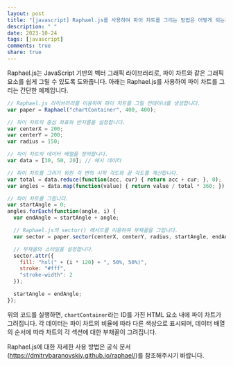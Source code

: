 ```yaml
---
layout: post
title: "[javascript] Raphael.js를 사용하여 파이 차트를 그리는 방법은 어떻게 되는가?"
description: " "
date: 2023-10-24
tags: [javascript]
comments: true
share: true
---
```

Raphael.js는 JavaScript 기반의 벡터 그래픽 라이브러리로, 파이 차트와 같은 그래픽 요소를 쉽게 그릴 수 있도록 도와줍니다. 아래는 Raphael.js를 사용하여 파이 차트를 그리는 간단한 예제입니다.

```javascript
// Raphael.js 라이브러리를 이용하여 파이 차트를 그릴 컨테이너를 생성합니다.
var paper = Raphael("chartContainer", 400, 400);

// 파이 차트의 중심 좌표와 반지름을 설정합니다.
var centerX = 200;
var centerY = 200;
var radius = 150;

// 파이 차트의 데이터 배열을 정의합니다.
var data = [30, 50, 20]; // 예시 데이터

// 파이 차트를 그리기 위한 각 변의 시작 각도와 끝 각도를 계산합니다.
var total = data.reduce(function(acc, cur) { return acc + cur; }, 0);
var angles = data.map(function(value) { return value / total * 360; });

// 파이 차트를 그립니다.
var startAngle = 0;
angles.forEach(function(angle, i) {
  var endAngle = startAngle + angle;

  // Raphael.js의 sector() 메서드를 이용하여 부채꼴을 그립니다.
  var sector = paper.sector(centerX, centerY, radius, startAngle, endAngle);

  // 부채꼴의 스타일을 설정합니다.
  sector.attr({
    fill: "hsl(" + (i * 120) + ", 50%, 50%)",
    stroke: "#fff",
    "stroke-width": 2
  });

  startAngle = endAngle;
});
```

위의 코드를 실행하면, `chartContainer`라는 ID를 가진 HTML 요소 내에 파이 차트가 그려집니다. 각 데이터는 파이 차트의 비율에 따라 다른 색상으로 표시되며, 데이터 배열의 순서에 따라 차트의 각 섹션에 대한 부채꼴이 그려집니다. 

Raphael.js에 대한 자세한 사용 방법은 공식 문서(https://dmitrybaranovskiy.github.io/raphael/)를 참조해주시기 바랍니다.
